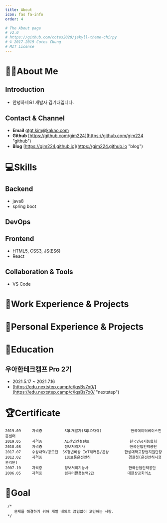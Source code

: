 ```yaml
---
title: About
icon: fas fa-info
order: 4

# The About page
# v2.0
# https://github.com/cotes2020/jekyll-theme-chirpy
# © 2017-2019 Cotes Chung
# MIT License
---
```


# 🙋‍♂️About Me

## Introduction
* 안녕하세요! 개발자 김기태입니다.

## Contact & Channel
* **Email** gtgt.kim@kakao.com
* **Github** [https://github.com/gim224](https://github.com/gim224 "github")
* **Blog** [https://gim224.github.io](https://gim224.github.io "blog")

# 💻Skills
## Backend
* java8
* spring boot
    
## DevOps

## Frontend
* HTML5, CSS3, JS(ES6)
* React

## Collaboration & Tools
* VS Code

# 💬Work Experience & Projects
<!--
## 프로젝트
### 대우정보시스템
* 2021.10 ~ 2022.10(예정) 세종시 3단계 1-2차 스마트도시 구축용역
* 2018.07 ~ 2021.09 철도시설 이력관리 종합정보시스템 구축용역
* 2018.03 ~ 2018.06 인턴십
-->
# 💭Personal Experience & Projects

<!--
 # 🗣️Presentaion & Article 
 -->
    

# 🏫Education
## 우아한테크캠프 Pro 2기
* 2021.5.17 ~ 2021.7.16
* [https://edu.nextstep.camp/c/lqsBs7x0/](https://edu.nextstep.camp/c/lqsBs7x0/ "nextstep")

# 🏆Certificate
```
2019.09     자격증          SQL개발자(SQLD자격)             한국데이터베이스진흥센터
2019.05     자격증          AI산업컨설턴트                  한국인공지능협회
2018.08     자격증          정보처리기사                    한국산업인력공단
2017.07     수상내역/공모전  SK청년비상 IoT해커톤/은상       한성대학교창업지원단장
2012.02     자격증          1종보통운전면허                 경찰청(운전면허시험관리단)
2007.10     자격증          정보처리기능사                  한국산업인력공단
2006.05     자격증          컴퓨터활용능력2급               대한상공회의소
```
<!-- 
|취득일/수상일|구분|자격/어학/수상명|발행처/기관|
|:-------:|:--------------:|:-----------------------------------------|:-----------------------|
|2019.09|자격증/면허증|SQL개발자(SQLD자격)|한국데이터베이스진흥센터|
|2019.05|자격증/면허증|AI산업컨설턴트|한국인공지능협회|
|2018.08|자격증/면허증|정보처리기사|한국산업인력공단|
|2017.07|수상내역/공모전|SK청년비상IoT해커톤프로그램/은상|한성대학교창업지원단장|
|2012.02|자격증/면허증|1종보통운전면허|경찰청(운전면허시험관리단)|
|2007.10|자격증/면허증|정보처리기능사|한국산업인력공단|
|2006.05|자격증/면허증|컴퓨터활용능력2급|대한상공회의소|
-->



# 🎯Goal
```
 /*
    문제를 해결하기 위해 개발 내외로 끊임없이 고민하는 사람.    
 */
 ```

